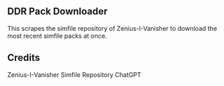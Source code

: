 ## DDR Pack Downloader
This scrapes the simfile repository of Zenius-I-Vanisher to download the most recent simfile packs at once.

## Credits
Zenius-I-Vanisher Simfile Repository
ChatGPT